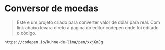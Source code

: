 # Conversor de moedas 

> Este e um projeto  criado para converter valor de dólar para real. 
>  Com link abaixo levara direto a pagina do editor codepen onde foi editado o código.


```
https://codepen.io/kuhne-de-lima/pen/xxjGmJg
```
